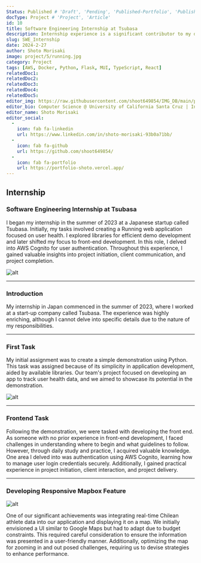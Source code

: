```yaml
---
Status: Published # 'Draft', 'Pending', 'Published-Portfolio', 'Published-Medium', 'Rewriting'
docType: Project # 'Project', 'Article'
id: 10
title: Software Engineering Internship at Tsubasa
description: Internship experience is a significant contributor to my development of engineering skills. Most of the work required me to use the serverless framework, and each time, there was a self-education aspect that I can leverage later in my career.
slug: SWE_Internship
date: 2024-2-27
author: Shoto Morisaki
image: project/5/running.jpg
category: Project
tags: [AWS, Docker, Python, Flask, MUI, TypeScript, React]
relatedDoc1: 
relatedDoc2: 
relatedDoc3: 
relatedDoc4: 
relatedDoc5: 
editor_img: https://raw.githubusercontent.com/shoot649854/IMG_DB/main/profile.webp
editor_bio: Computer Science @ University of California Santa Cruz | Intern @ LiNK
editor_name: Shoto Morisaki
editor_social:
  -
    icon: fab fa-linkedin
    url: https://www.linkedin.com/in/shoto-morisaki-93b0a71bb/
  -
    icon: fab fa-github
    url: https://github.com/shoot649854/
  -
    icon: fab fa-portfolio
    url: https://portfolio-shoto.vercel.app/
---
```













## Internship

### Software Engineering Internship at Tsubasa

I began my internship in the summer of 2023 at a Japanese startup called Tsubasa. Initially, my tasks involved creating a Running web application focused on user health. I explored libraries for efficient demo development and later shifted my focus to front-end development. In this role, I delved into AWS Cognito for user authentication. Throughout this experience, I gained valuable insights into project initiation, client communication, and project completion.

![alt](/project/5/running.jpg)

---

### Introduction

My internship in Japan commenced in the summer of 2023, where I worked at a start-up company called Tsubasa. The experience was highly enriching, although I cannot delve into specific details due to the nature of my responsibilities.

---

### First Task

My initial assignment was to create a simple demonstration using Python. This task was assigned because of its simplicity in application development, aided by available libraries. Our team's project focused on developing an app to track user health data, and we aimed to showcase its potential in the demonstration.

![alt](/project/5/streamlit.png)

---

### Frontend Task

Following the demonstration, we were tasked with developing the front end. As someone with no prior experience in front-end development, I faced challenges in understanding where to begin and what guidelines to follow. However, through daily study and practice, I acquired valuable knowledge. One area I delved into was authentication using AWS Cognito, learning how to manage user login credentials securely. Additionally, I gained practical experience in project initiation, client interaction, and project delivery.

---

### Developing Responsive Mapbox Feature

![alt](/project/5/mapbox.jpeg)

One of our significant achievements was integrating real-time Chilean athlete data into our application and displaying it on a map. We initially envisioned a UI similar to Google Maps but had to adapt due to budget constraints. This required careful consideration to ensure the information was presented in a user-friendly manner. Additionally, optimizing the map for zooming in and out posed challenges, requiring us to devise strategies to enhance performance.


